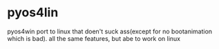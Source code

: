 # pyos4lin
pyos4win port to linux that doen't suck ass(except for no bootanimation which is bad). all the same features, but abe to work on linux

